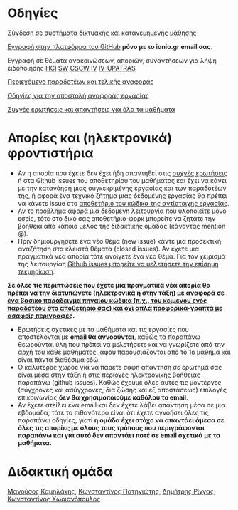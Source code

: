 # Οδηγίες

[Σύνδεση σε συστήματα δικτυακής και κατανεμημένης μάθησης](distance/)

[Eγγραφή στην πλατφόρμα του GitHub](https://github.com/join) **μόνο με το ionio.gr email σας**.

Εγγραφή σε θέματα ανακοινώσεων, αποριών, συναντήσεων για λήψη ειδοποίησης [HCI](https://github.com/courses-ionio/hci/issues) [SW](https://github.com/courses-ionio/sw/issues) [CSCW](https://github.com/courses-ionio/cscw/issues) [IV](https://github.com/courses-ionio/iv/issues) [IV-UPATRAS](https://github.com/upatras-hci/iv/issues)

[Περιεχόμενο παραδοτέων και τελικής αναφοράς](deliverables/)

[Οδηγίες για την αποστολή αναφοράς εργασίας](guide/)

[Συχνές ερωτήσεις και απαντήσεις για όλα τα μαθήματα](faq/)

# Απορίες και (ηλεκτρονικά) φροντιστήρια 
* Αν η απορία που έχετε δεν έχει ήδη απαντηθεί στις [συχνές ερωτήσεις](faq/) ή στα Github issues του αποθετηρίου του μαθήματος και έχει να κάνει με την κατανόηση μιας συγκεκριμένης εργασίας και των παραδοτέων της, ή αφορά ένα τεχνικό ζήτημα μιας δεδομένης εργασίας θα πρέπει να κάνετε issue στο [αποθετήριο του κώδικα της αντίστοιχης εργασίας](https://github.com/ioniodi/). 
* Αν το πρόβλημα αφορά μια δεδομένη λειτουργία που υλοποιείτε μόνο εσείς, τότε στο δικό σας αποθετήριο-φορκ μπορείτε να ζητάτε την βοήθεια από κάποιο μέλος της διδακτικής ομάδας (κάνοντας mention @). 
* Πριν δημιουργήσετε ένα νέο θέμα (new issue) κάντε μια προσεκτική αναζήτηση στα κλειστά θέματα (closed issues). Αν έχετε μια πραγματικά νέα απορία τότε ανοίγετε ένα νέο θέμα. Για τον χειρισμό της λειτουργίας [Github issues μπορείτε να μελετήσετε την επίσημη τεκμηρίωση](https://guides.github.com/features/issues/).

**Σε όλες τις περιπτώσεις που έχετε μια πραγματικά νέα απορία θα πρέπει να την διατυπώνετε (ηλεκτρονικά ή στην τάξη) με [αναφορά σε ένα βασικό παράδειγμα πηγαίου κώδικα (π.χ., του κειμένου ενός παραδοτέου στο αποθετήριο σας) και όχι απλά προφορικά-γραπτά με ασαφείς περιγραφές](https://stackoverflow.com/help/mcve).**

* Ερωτήσεις σχετικές με τα μαθήματα και τις εργασίες που αποστέλονται με **email θα αγνοούνται**, καθώς τα παραπάνω θεωρούνται ύλη που πρέπει να μελετήσετε και να γνωρίζετε από την αρχή του κάθε μαθήματος, αφού παρουσιάζονται από το 1ο μάθημα και είναι πάντα διαθέσιμα εδώ. 
* O καλύτερος χώρος για να πάρετε σαφή απάντηση σε ερώτημά σας είναι μέσα στην τάξη ή στις περιοχές ηλεκτρονικής βοήθειας παραπάνω (github issues). Καθώς έχουμε όλες αυτές τις μοντέρνες (σύγχρονες και ασύγχρονες, δια ζώσης και εξ αποστάσεως) επιλογές επικοινωνίας **δεν θα χρησιμοποιούμε καθόλου το email**.
* Αν έχετε στείλει ένα email και δεν έχετε λάβει απάντηση μέσα σε μια εβδομάδα, τότε το πιθανότερο είναι ότι έχετε αγνοήσει όλες τις παραπάνω οδηγίες, γιατί **η ομάδα έχει στόχο να απαντάει άμεσα σε όλες τις απορίες με όλους τους τρόπους που περιγράφονται παραπάνω και για αυτό δεν απαντάει ποτέ σε email σχετικά με τα μαθήματα.**

# Διδακτική ομάδα
[Μανούσος Καμηλάκης](https://github.com/mkamgit), [Κωνσταντίνος Πατηνιώτης](https://github.com/c15pati), [Δημήτρης Ρίγγας](https://github.com/riggas-ionio), [Κωνσταντίνος Χωριανόπουλος](https://github.com/epidrome)
